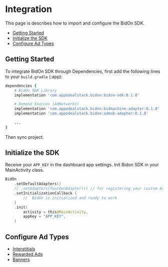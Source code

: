 # Integration

This page is describes how to import and configure the BidOn SDK. 

- [Getting Started](#getting-started) 
- [Initialize the SDK](#initialize-the-sdk)
- [Configure Ad Types](#configure-ad-types)
  
## Getting Started 

To integrate BidOn SDK through Dependencies, first add the following lines to your `build.gradle` (:app):

``` ruby
dependencies {
    # BidOn SDK Library
    implementation 'com.appodealstack.bidon:bidon-sdk:0.1.0'

    # Demand Sources (AdNetworks)
    implementation 'com.appodealstack.bidon:bidmachine-adapter:0.1.0'
    implementation 'com.appodealstack.bidon:admob-adapter:0.1.0'
    
    ... 
}

```
Then sync project.


## Initialize the SDK

Receive your `APP_KEY` in the dashboard app settings. Init Bidon SDK in your MainActivity class.

```kotlin
BidOn
    .setDefaultAdapters()
    // .setAdapters(YourOwnAdapter()) // for registering your custom Adapter (AdNetwork)
    .setInitializationCallback {
        //  BidOn is initialized and ready to work
    }
    .init(
        activity = this@MainActivity,
        appKey = "APP_KEY",
    )
```

## Configure Ad Types

- [Interstitials](ad-formats/interstitial.md)
- [Rewarded Ads](ad-formats/rewarded.md)
- [Banners](ad-formats/banner.md)
